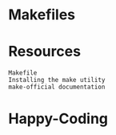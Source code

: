 # Makefiles
# Resources
    Makefile
    Installing the make utility
    make-official documentation
# Happy-Coding
